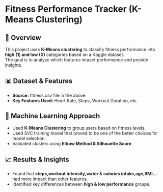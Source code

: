 # Fitness Performance Tracker (K-Means Clustering)

## 🚀 Overview
This project uses **K-Means clustering** to classify fitness performance into **high (1) and low (0)** categories based on a Kaggle dataset.  
The goal is to analyze which features impact performance and provide insights.

## 📊 Dataset & Features
- **Source:** fitness.csv file in the above
- **Key Features Used:** Heart Rate, Steps, Workout Duration, etc.


## 🧠 Machine Learning Approach
- Used **K-Means Clustering** to group users based on fitness levels.
- Used SVC training model that proved to be one of the better choices for model selection.
- Validated clusters using **Elbow Method & Silhouette Score**.

## 📈 Results & Insights
- Found that **steps,workout intensity,water & calories intake,age,BMI...** had more impact than other features.
- Identified key differences between **high & low performance** groups.




